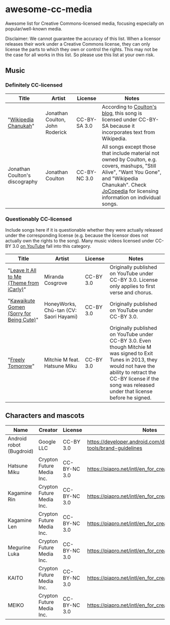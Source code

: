 # awesome-cc-media
Awesome list for Creative Commons-licensed media, focusing especially on popular/well-known media.

Disclaimer: We cannot guarantee the accuracy of this list. When a licensor releases their work under a Creative Commons license, they can only license the parts to which they own or control the rights. This may not be the case for all works in this list. So please use this list at your own risk.

## Music

### Definitely CC-licensed

| Title | Artist | License | Notes |
| ----- | ------ | ------- | ----- |
| "[Wikipedia Chanukah](https://wiki.jonathancoulton.com/Wikipedia_Chanukah)" | Jonathan Coulton, John Roderick | CC-BY-SA 3.0 | According to [Coulton's blog](https://www.jonathancoulton.com/2013/05/08/this-is-for-samuel/), this song is licensed under CC-BY-SA because it incorporates text from Wikipedia. |
| Jonathan Coulton's discography | Jonathan Coulton | CC-BY-NC 3.0 | All songs except those that include material not owned by Coulton, e.g. covers, mashups, "Still Alive", "Want You Gone", and "Wikipedia Chanukah". Check [JoCopedia](https://wiki.jonathancoulton.com/Main_Page) for licensing information on individual songs. |

### Questionably CC-licensed

Include songs here if it is questionable whether they were actually released under the corresponding license (e.g. because the licensor does not actually own the rights to the song). Many music videos licensed under CC-BY 3.0 [on YouTube](https://support.google.com/youtube/answer/2797468?hl=en) fall into this category.

| Title | Artist | License | Notes |
| ----- | ------ | ------- | ----- |
| "[Leave It All to Me (Theme from iCarly)](https://commons.wikimedia.org/wiki/File:ICarly_2021_theme_song.wav)" | Miranda Cosgrove | CC-BY 3.0 | Originally published on YouTube under CC-BY 3.0. License only applies to first verse and chorus. |
| "[Kawaikute Gomen (Sorry for Being Cute)](https://commons.wikimedia.org/wiki/File:%E5%8F%AF%E6%84%9B%E3%81%8F%E3%81%A6%E3%81%94%E3%82%81%E3%82%93_feat._%E3%81%A1%E3%82%85%E3%83%BC%E3%81%9F%E3%82%93%EF%BC%88CV%EF%BC%9A%E6%97%A9%E8%A6%8B%E6%B2%99%E7%B9%94%EF%BC%89%EF%BC%8FHoneyWorks.webm)" | HoneyWorks, Chū-tan (CV: Saori Hayami) | CC-BY 3.0 | Originally published on YouTube under CC-BY 3.0. |
| "[Freely Tomorrow](https://commons.wikimedia.org/wiki/File:Freely_Tomorrow.ogg)" | Mitchie M feat. Hatsune Miku | CC-BY 3.0 | Originally published on YouTube under CC-BY 3.0. Even though Mitchie M was signed to Exit Tunes in 2013, they would not have the ability to retract the CC-BY license if the song was released under that license before he signed. |

## Characters and mascots

| Name | Creator | License | Notes |
| ---- | ------- | ------- | ----- |
| Android robot (Bugdroid) | Google LLC | CC-BY 3.0 | https://developer.android.com/distribute/marketing-tools/brand-guidelines |
| Hatsune Miku | Crypton Future Media Inc. | CC-BY-NC 3.0 | https://piapro.net/intl/en_for_creators.html |
| Kagamine Rin | Crypton Future Media Inc.  | CC-BY-NC 3.0 | https://piapro.net/intl/en_for_creators.html |
| Kagamine Len | Crypton Future Media Inc.  | CC-BY-NC 3.0 | https://piapro.net/intl/en_for_creators.html |
| Megurine Luka | Crypton Future Media Inc.  | CC-BY-NC 3.0 | https://piapro.net/intl/en_for_creators.html |
| KAITO | Crypton Future Media Inc.  | CC-BY-NC 3.0 | https://piapro.net/intl/en_for_creators.html |
| MEIKO | Crypton Future Media Inc.  | CC-BY-NC 3.0 | https://piapro.net/intl/en_for_creators.html |

